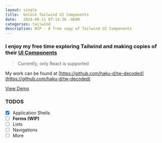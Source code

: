 ```yaml
---
layout: single
title:  Unlock Tailwind UI Components
date:   2024-08-11 07:14:38 -0600
categories: tailwind
description: WIP - A free copy of Tailwind UI Components
---
```


### I enjoy my free time exploring Tailwind and making copies of their [UI Components](https://tailwindui.com/components)

> Currently, only React is supported

My work can be found at [https://github.com/haku-d/tw-decoded](https://github.com/haku-d/tw-decoded)

<a className="bg-sky-500 hover:bg-sky-700 px-5 py-2 text-sm leading-5 rounded-full font-semibold text-white" href="https://tw-decoded.vercel.app/">View Demo</a>

### TODOS

- [x] Application Shells
- [ ] **Forms (WIP)**
- [ ] Lists
- [ ] Navigations
- [ ] More